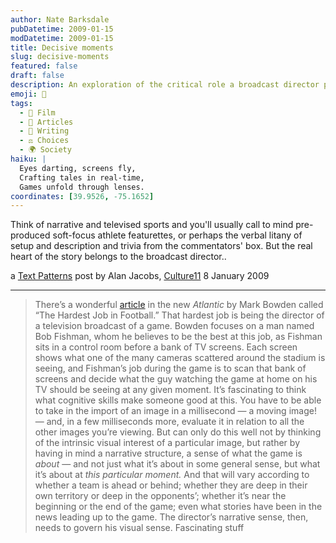```yaml
---
author: Nate Barksdale
pubDatetime: 2009-01-15
modDatetime: 2009-01-15
title: Decisive moments
slug: decisive-moments
featured: false
draft: false
description: An exploration of the critical role a broadcast director plays in conveying the narrative of televised sports.
emoji: 🎥
tags:
  - 🎥 Film
  - 📖 Articles
  - 📝 Writing
  - ⚖️ Choices
  - 🌍 Society
haiku: |
  Eyes darting, screens fly,  
  Crafting tales in real-time,  
  Games unfold through lenses.
coordinates: [39.9526, -75.1652]
---
```


Think of narrative and televised sports and you'll usually call to mind pre-produced soft-focus athlete featurettes, or perhaps the verbal litany of setup and description and trivia from the commentators' box. But the real heart of the story belongs to the broadcast director..

a [Text Patterns](http://web.archive.org/web/20090123223049/http://culture11.com:80/blogs/textpatterns/2009/01/08/another-kind-of-scanning/) post by Alan Jacobs, [Culture11](https://www.google.com/search?q=%22Culture11%22%20culture11.com) 8 January 2009

---

> There’s a wonderful [article](http://www.theatlantic.com//doc/200901/football-television) in the new _Atlantic_ by Mark Bowden called “The Hardest Job in Football.” That hardest job is being the director of a television broadcast of a game. Bowden focuses on a man named Bob Fishman, whom he believes to be the best at this job, as Fishman sits in a control room before a bank of TV screens. Each screen shows what one of the many cameras scattered around the stadium is seeing, and Fishman’s job during the game is to scan that bank of screens and decide what the guy watching the game at home on his TV should be seeing at any given moment. It’s fascinating to think what cognitive skills make someone good at this. You have to be able to take in the import of an image in a millisecond — a moving image! — and, in a few milliseconds more, evaluate it in relation to all the other images you’re viewing. But can only do this well not by thinking of the intrinsic visual interest of a particular image, but rather by having in mind a narrative structure, a sense of what the game is _about_ — and not just what it’s about in some general sense, but what it’s about at _this particular moment._ And that will vary according to whether a team is ahead or behind; whether they are deep in their own territory or deep in the opponents’; whether it’s near the beginning or the end of the game; even what stories have been in the news leading up to the game. The director’s narrative sense, then, needs to govern his visual sense. Fascinating stuff
